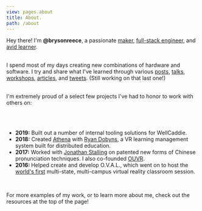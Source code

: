 ```yaml
---
view: pages.about
title: About.
path: /about
---
```


<div class="max-w-lg">
Hey there! I'm <strong>&commat;brysonreece</strong>, a passionate <a href="/work#community">maker</a>, <a href="/work#professional">full-stack engineer</a>, and <a href="/posts">avid learner</a>.
<br>
<br>

I spend most of my days creating new combinations of hardware and software. I try and share what I've learned through various <a href="/posts">posts</a>, <a href="/talks">talks</a>, <a href="/talks">workshops</a>, <a href="/posts">articles</a>, and <a href="https://twitter.com/brysonio" target="_blank">tweets</a>. (Still working on that last one!)
<br>
<br>

I'm extremely proud of a select few projects I've had to honor to work with others on:

<br>
<br>

<ul class="ml-4 mb-2">
    <li>
        <strong>2019:</strong> Built out a number of internal tooling solutions for WellCaddie.
    </li>
    <li class="mt-2">
        <strong>2018:</strong> Created <a href="https://github.com/athena-app" target="_blank">Athena</a> with <a href="https://ryandobyns.com" target="_blank">Ryan Dobyns</a>, a VR learning management system built for distributed education.
    </li>
    <li class="mt-2">
        <strong>2017:</strong> Worked with <a href="https://en.wikipedia.org/wiki/Jonathan_Stalling" target="_blank">Jonathan Stalling</a> on patented new forms of Chinese pronunciation techniques. I also co-founded <a href="http://www.oudaily.com/news/new-ou-virtual-reality-club-collaborates-with-university-libraries-to/article_2119815e-11a0-11e7-9366-5f15030681c5.html" target="_blank">OUVR</a>.
    <li class="mt-2">
        <strong>2016: </strong>Helped create and develop O.V.A.L., which went on to host the <a href="https://campustechnology.com/articles/2017/10/09/multi-campus-vr-session-tours-remote-cave-art.aspx" target="_blank">world's first</a> multi-state, multi-campus virtual reality classroom session.
    </li>
</ul>

<br>

For more examples of my work, or to learn more about me, check out the resources at the top of the page!
</div>
